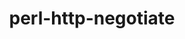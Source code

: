 ---
title: "perl-http-negotiate"
layout: cache
categories: [package, develop]
meta: {"versions": ["6.01"], "compilers": ["gcc@=7.3.1"], "oss": ["amzn2"], "platforms": ["linux"], "targets": ["aarch64", "neoverse_n1", "x86_64_v3"], "stacks": ["aws-ahug", "aws-ahug-aarch64", "root"], "num_specs": 9, "num_specs_by_stack": {"aws-ahug-aarch64": 8, "root": 9, "aws-ahug": 1}}
spec_details: [{"hash": "rkfbfp2vkdeyxu4x5lnblltkd3vwp27v", "compiler": "gcc@=7.3.1", "versions": ["6.01"], "os": "amzn2", "platform": "linux", "target": "aarch64", "variants": ["build_system=perl"], "stacks": ["aws-ahug-aarch64", "root"], "size": "-", "tarball": "https://binaries.spack.io/develop/build_cache/linux-amzn2-aarch64/gcc-7.3.1/perl-http-negotiate-6.01/linux-amzn2-aarch64-gcc-7.3.1-perl-http-negotiate-6.01-rkfbfp2vkdeyxu4x5lnblltkd3vwp27v.spack"}, {"hash": "e676bkw7do45jeya6wteuocww3xifrgw", "compiler": "gcc@=7.3.1", "versions": ["6.01"], "os": "amzn2", "platform": "linux", "target": "aarch64", "variants": ["build_system=perl"], "stacks": ["aws-ahug-aarch64", "root"], "size": "-", "tarball": "https://binaries.spack.io/develop/build_cache/linux-amzn2-aarch64/gcc-7.3.1/perl-http-negotiate-6.01/linux-amzn2-aarch64-gcc-7.3.1-perl-http-negotiate-6.01-e676bkw7do45jeya6wteuocww3xifrgw.spack"}, {"hash": "pnmbwbq74pbxcc6rsgtuqeqo3hgtsdbn", "compiler": "gcc@=7.3.1", "versions": ["6.01"], "os": "amzn2", "platform": "linux", "target": "aarch64", "variants": ["build_system=perl"], "stacks": ["aws-ahug-aarch64", "root"], "size": "-", "tarball": "https://binaries.spack.io/develop/build_cache/linux-amzn2-aarch64/gcc-7.3.1/perl-http-negotiate-6.01/linux-amzn2-aarch64-gcc-7.3.1-perl-http-negotiate-6.01-pnmbwbq74pbxcc6rsgtuqeqo3hgtsdbn.spack"}, {"hash": "7dvfek2pff2srsacubol5oqcwwbnetg2", "compiler": "gcc@=7.3.1", "versions": ["6.01"], "os": "amzn2", "platform": "linux", "target": "aarch64", "variants": ["build_system=perl"], "stacks": ["aws-ahug-aarch64", "root"], "size": "-", "tarball": "https://binaries.spack.io/develop/build_cache/linux-amzn2-aarch64/gcc-7.3.1/perl-http-negotiate-6.01/linux-amzn2-aarch64-gcc-7.3.1-perl-http-negotiate-6.01-7dvfek2pff2srsacubol5oqcwwbnetg2.spack"}, {"hash": "llaz4akxjmjzithpj2xs42lg6fcuq64r", "compiler": "gcc@=7.3.1", "versions": ["6.01"], "os": "amzn2", "platform": "linux", "target": "neoverse_n1", "variants": ["build_system=perl"], "stacks": ["aws-ahug-aarch64", "root"], "size": "-", "tarball": "https://binaries.spack.io/develop/build_cache/linux-amzn2-neoverse_n1/gcc-7.3.1/perl-http-negotiate-6.01/linux-amzn2-neoverse_n1-gcc-7.3.1-perl-http-negotiate-6.01-llaz4akxjmjzithpj2xs42lg6fcuq64r.spack"}, {"hash": "gu54t2hg7dml7z2ye3oksbi6lllacqih", "compiler": "gcc@=7.3.1", "versions": ["6.01"], "os": "amzn2", "platform": "linux", "target": "neoverse_n1", "variants": ["build_system=perl"], "stacks": ["aws-ahug-aarch64", "root"], "size": "-", "tarball": "https://binaries.spack.io/develop/build_cache/linux-amzn2-neoverse_n1/gcc-7.3.1/perl-http-negotiate-6.01/linux-amzn2-neoverse_n1-gcc-7.3.1-perl-http-negotiate-6.01-gu54t2hg7dml7z2ye3oksbi6lllacqih.spack"}, {"hash": "rlthcd5wbwoslzjo6tgrsuszago75xtg", "compiler": "gcc@=7.3.1", "versions": ["6.01"], "os": "amzn2", "platform": "linux", "target": "neoverse_n1", "variants": ["build_system=perl"], "stacks": ["aws-ahug-aarch64", "root"], "size": "-", "tarball": "https://binaries.spack.io/develop/build_cache/linux-amzn2-neoverse_n1/gcc-7.3.1/perl-http-negotiate-6.01/linux-amzn2-neoverse_n1-gcc-7.3.1-perl-http-negotiate-6.01-rlthcd5wbwoslzjo6tgrsuszago75xtg.spack"}, {"hash": "ms3innrz74tquwpb7vtrn4mfhmjduciq", "compiler": "gcc@=7.3.1", "versions": ["6.01"], "os": "amzn2", "platform": "linux", "target": "neoverse_n1", "variants": ["build_system=perl"], "stacks": ["aws-ahug-aarch64", "root"], "size": "-", "tarball": "https://binaries.spack.io/develop/build_cache/linux-amzn2-neoverse_n1/gcc-7.3.1/perl-http-negotiate-6.01/linux-amzn2-neoverse_n1-gcc-7.3.1-perl-http-negotiate-6.01-ms3innrz74tquwpb7vtrn4mfhmjduciq.spack"}, {"hash": "kma2tgz4yevgrupx4l44azoxjrhtvtc7", "compiler": "gcc@=7.3.1", "versions": ["6.01"], "os": "amzn2", "platform": "linux", "target": "x86_64_v3", "variants": ["build_system=perl"], "stacks": ["root", "aws-ahug"], "size": "-", "tarball": "https://binaries.spack.io/develop/build_cache/linux-amzn2-x86_64_v3/gcc-7.3.1/perl-http-negotiate-6.01/linux-amzn2-x86_64_v3-gcc-7.3.1-perl-http-negotiate-6.01-kma2tgz4yevgrupx4l44azoxjrhtvtc7.spack"}]
---